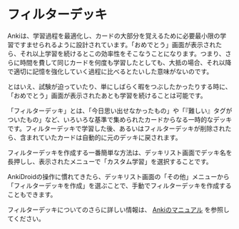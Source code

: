 # フィルターデッキ

Ankiは、学習過程を最適化し、カードの大部分を覚えるために必要最小限の学習ですませられるように設計されています。「おめでとう」画面が表示されたら、それ以上学習を続けるとこの効率性をそこなうことになります。つまり、さらに時間を費して同じカードを何度も学習したとしても、大抵の場合、それ以降で適切に記憶を強化していく過程に比べるとたいした意味がないのです。

とはいえ、試験が迫っていたり、単にしばらく暇をつぶしたかったりする時に、「おめでとう」画面が表示されたあとも学習を続けることは可能です。

「フィルターデッキ」とは、「今日思い出せなかったもの」や「『難しい』タグがついたもの」など、いろいろな基準で集められたカードからなる一時的なデッキです。フィルターデッキで学習した後、あるいはフィルターデッキが削除されたら、含まれていたカードは自動的に元のデッキに戻されます。

フィルターデッキを作成する一番簡単な方法は、デッキリスト画面でデッキ名を長押しし、表示されたメニューで「カスタム学習」を選択することです。

AnkiDroidの操作に慣れてきたら、デッキリスト画面の「その他」メニューから「フィルターデッキを作成」を選ぶことで、手動でフィルターデッキを作成することもできます。

フィルターデッキについてのさらに詳しい情報は、 [Ankiのマニュアル](http://wikiwiki.jp/rage2050/?2.0%2FFilteredDecksAndCramming) を参照してください。
